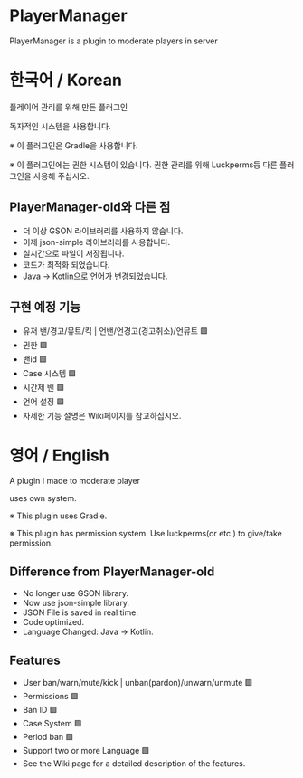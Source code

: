 # PlayerManager
PlayerManager is a plugin to moderate players in server

# 한국어 / Korean
플레이어 관리를 위해 만든 플러그인

독자적인 시스템을 사용합니다.

※ 이 플러그인은 Gradle을 사용합니다.

※ 이 플러그인에는 권한 시스템이 있습니다. 권한 관리를 위해 Luckperms등 다른 플러그인을 사용해 주십시오.

## PlayerManager-old와 다른 점
 - 더 이상 GSON 라이브러리를 사용하지 않습니다. 
 - 이제 json-simple 라이브러리를 사용합니다.
 - 실시간으로 파일이 저장됩니다.
 - 코드가 최적화 되었습니다.
 - Java -> Kotlin으로 언어가 변경되었습니다.

## 구현 예정 기능
 - 유저 밴/경고/뮤트/킥 | 언밴/언경고(경고취소)/언뮤트 🟩
 - 권한 🟩
 - 밴id 🟩
 - Case 시스템 🟩
 - 시간제 밴 🟩
 - 언어 설정 🟩
 - 자세한 기능 설명은 Wiki페이지를 참고하십시오.

# 영어 / English
A plugin I made to moderate player

uses own system.

※ This plugin uses Gradle.

※ This plugin has permission system. Use luckperms(or etc.) to give/take permission.

## Difference from PlayerManager-old
 - No longer use GSON library.
 - Now use json-simple library.
 - JSON File is saved in real time.
 - Code optimized.
 - Language Changed: Java -> Kotlin.

## Features
 - User ban/warn/mute/kick | unban(pardon)/unwarn/unmute 🟩
 - Permissions 🟩
 - Ban ID 🟩
 - Case System 🟩
 - Period ban 🟩
 - Support two or more Language 🟩
 - See the Wiki page for a detailed description of the features.
